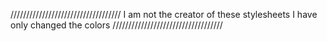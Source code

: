 ///////////////////////////////////
I am not the creator of these stylesheets
I have only changed the colors
///////////////////////////////////
